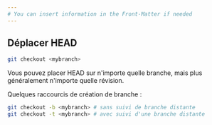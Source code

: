 ```yaml
---
# You can insert information in the Front-Matter if needed
---
```

## Déplacer HEAD

```bash
git checkout <mybranch>
```

Vous pouvez placer HEAD sur n'importe quelle branche, mais plus généralement n'importe quelle révision.

Quelques raccourcis de création de branche&nbsp;:

```bash
git checkout -b <mybranch> # sans suivi de branche distante
git checkout -t <mybranch> # avec suivi d'une branche distante
```
